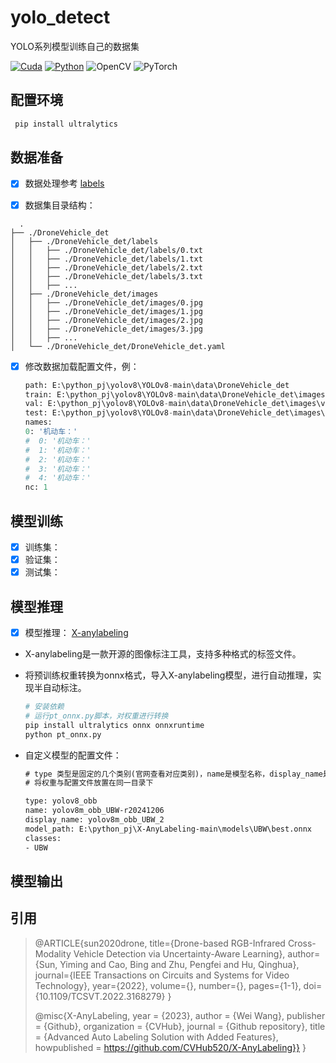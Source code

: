 # yolo_detect

YOLO系列模型训练自己的数据集

[![Cuda](https://img.shields.io/badge/CUDA-12.6-%2376B900?logo=nvidia)](https://developer.nvidia.com/cuda-toolkit-archive)  [![Python](https://img.shields.io/badge/Python-3.9-%2314354C?logo=python&logoColor=white)](https://www.python.org/downloads/)  ![OpenCV](https://img.shields.io/badge/OpenCV-4.10.0-orange.svg)  ![PyTorch](https://img.shields.io/badge/PyTorch-2.2.0-blue.svg)  

## 配置环境

``` python
 pip install ultralytics
```

## 数据准备

- [x] 数据处理参考 [labels](https://github.com/ultralytics/yolov8)

- [x] 数据集目录结构：

```text
  .
├── ./DroneVehicle_det
│   ├── ./DroneVehicle_det/labels
│   │   ├── ./DroneVehicle_det/labels/0.txt
│   │   ├── ./DroneVehicle_det/labels/1.txt
│   │   ├── ./DroneVehicle_det/labels/2.txt
│   │   ├── ./DroneVehicle_det/labels/3.txt
│   │   ├── ...
│   ├── ./DroneVehicle_det/images
│   │   ├── ./DroneVehicle_det/images/0.jpg
│   │   ├── ./DroneVehicle_det/images/1.jpg
│   │   ├── ./DroneVehicle_det/images/2.jpg
│   │   ├── ./DroneVehicle_det/images/3.jpg
│   │   ├── ...
│   └── ./DroneVehicle_det/DroneVehicle_det.yaml
```

- [x] 修改数据加载配置文件，例：

    ```python
    path: E:\python_pj\yolov8\YOLOv8-main\data\DroneVehicle_det
    train: E:\python_pj\yolov8\YOLOv8-main\data\DroneVehicle_det\images\train
    val: E:\python_pj\yolov8\YOLOv8-main\data\DroneVehicle_det\images\val
    test: E:\python_pj\yolov8\YOLOv8-main\data\DroneVehicle_det\images\test
    names:
    0: '机动车：'
    #  0: '机动车：'
    #  1: '机动车：'
    #  2: '机动车：'
    #  3: '机动车：'
    #  4: '机动车：'
    nc: 1

    ```

## 模型训练

- [x] 训练集：
- [x] 验证集：
- [x] 测试集：

## 模型推理

- [x] 模型推理：
[X-anylabeling](https://github.com/CVHub520/X-AnyLabeling)  

- X-anylabeling是一款开源的图像标注工具，支持多种格式的标签文件。
- 将预训练权重转换为onnx格式，导入X-anylabeling模型，进行自动推理，实现半自动标注。

    ```python
    # 安装依赖
    # 运行pt_onnx.py脚本，对权重进行转换
    pip install ultralytics onnx onnxruntime
    python pt_onnx.py
    ```

- 自定义模型的配置文件：

    ```txt
    # type 类型是固定的几个类别(官网查看对应类别)，name是模型名称，display_name是显示名称(找到模型的唯一标识符)
    # 将权重与配置文件放置在同一目录下

    type: yolov8_obb
    name: yolov8m_obb_UBW-r20241206
    display_name: yolov8m_obb_UBW_2
    model_path: E:\python_pj\X-AnyLabeling-main\models\UBW\best.onnx
    classes:
    - UBW
  
    ```

## 模型输出

## 引用

>@ARTICLE{sun2020drone,
  title={Drone-based RGB-Infrared Cross-Modality Vehicle Detection via Uncertainty-Aware Learning},
  author={Sun, Yiming and Cao, Bing and Zhu, Pengfei and Hu, Qinghua},
  journal={IEEE Transactions on Circuits and Systems for Video Technology},
  year={2022},
  volume={},
  number={},
  pages={1-1},
  doi={10.1109/TCSVT.2022.3168279}
}
>
>@misc{X-AnyLabeling,
  year = {2023},
  author = {Wei Wang},
  publisher = {Github},
  organization = {CVHub},
  journal = {Github repository},
  title = {Advanced Auto Labeling Solution with Added Features},
  howpublished = <https://github.com/CVHub520/X-AnyLabeling}}>
}
>
